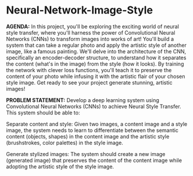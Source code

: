 # Neural-Network-Image-Style

**AGENDA:**
In this project, you'll be exploring the exciting world of neural style transfer, where you'll harness the power of Convolutional Neural Networks (CNNs) to transform images into works of art!  You'll build a system that can take a regular photo and apply the artistic style of another image, like a famous painting.  We'll delve into the architecture of the CNN, specifically an encoder-decoder structure, to understand how it separates the content (what's in the image) from the style (how it looks).  By training the network with clever loss functions, you'll teach it to preserve the content of your photo while infusing it with the artistic flair of your chosen style image.  Get ready to see your project generate stunning, artistic images! 


**PROBLEM STATEMENT:**
Develop a deep learning system using Convolutional Neural Networks (CNNs) to achieve Neural Style Transfer.
This system should be able to:

Separate content and style: Given two images, a content image and a style image, the system needs to learn to differentiate between the semantic content (objects, shapes) in the content image and the artistic style (brushstrokes, color palettes) in the style image.

Generate stylized images: The system should create a new image (generated image) that preserves the content of the content image while adopting the artistic style of the style image.




